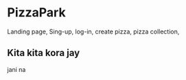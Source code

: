 # PizzaPark

Landing page,
Sing-up,
log-in,
create pizza,
pizza collection,

## Kita kita kora jay

jani na

